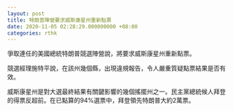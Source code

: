 ```yaml
---
layout: post
title: 特朗普陣營要求威斯康星州重新點票
date: 2020-11-05 02:28:29.000000000 +08:00
categories: rthk
---
```


爭取連任的美國總統特朗普競選陣營說，將要求威斯康星州重新點票。

競選經理施特平說，在該州幾個縣，出現違規報告，令人嚴重質疑點票結果是否有效。

威斯康星州是對大選最終結果有關鍵影響的幾個搖擺州之一。民主黨總統候人拜登的得票反超前。在已點算的94%選票中，拜登領先特朗普大約2萬票。
